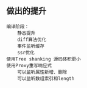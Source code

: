 ## 做出的提升
    编译阶段：
        静态提升
        diff算法优化
        事件监听缓存
        ssr优化
    使用Tree shanking 源码体积更小
    使用Proxy重写响应式
        可以监听属性新增、删除
        可以监听数组索引和length